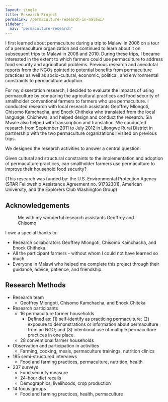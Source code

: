 ```yaml
---
layout: single
title: Research Project
permalink: /permaculture-research-in-malawi/
sidebar:
  nav: "permaculture-research"
---
```



I first learned about permaculture during a trip to Malawi in 2006 on a tour of a permaculture organization and continued to learn about it on subsequent trips to Malawi in 2008 and 2010. During these trips, I became interested in the extent to which farmers could use permaculture to address food security and agricultural problems. Previous research and anecdotal reports from the NGOs pointed to potential benefits from permaculture practices as well as socio-cultural, economic, political, and environmental constraints to permaculture adoption. 

For my dissertation research, I decided to evaluate the impacts of using permaculture by comparing the agricultural practices and food security of smallholder conventional farmers to farmers who use permaculture. I conducted research with local research assistants Geoffrey Mlongoti, Chisomo Kamchacha, and Enock Chitheka who translated from the local language, Chichewa, and helped design and conduct the research. Sia Mwale also helped with transcription and translation. We conducted research from September 2011 to July 2012 in Lilongwe Rural District in partnership with the two permaculture organizations I visited on previous trips.

We designed the research activities to answer a central question: 

Given cultural and structural constraints to the implementation and adoption of permaculture practices, can smallholder farmers use permaculture to improve their household food security?   

(This research was funded by: the U.S. Environmental Protection Agency (STAR Fellowship Assistance Agreement no. 91732301), American University, and the Explorers Club Washington Group)

## Acknowledgements

<figure class="align-center">
  <img src="{{ site.url }}{{ site.baseurl }}/images/permaculture-research-in-malawi/team.jfif" alt="">
  <figcaption>
        Me with my wonderful research assistants Geoffrey and Chisomo
  </figcaption>
</figure> 

I owe a special thanks to:
* Research collaborators Geoffrey Mlongoti, Chisomo Kamchacha, and Enock Chitheka.
* All the participant farmers - without whom I could not have learned so much.
* Everyone in Malawi who helped me complete this project through their guidance, advice, patience, and friendship.

## Research Methods

* Research team
    * Geoffrey Mlongoti, Chisomo Kamchacha, and Enock Chiteka
* Research participants
    * 16 permaculture farmer households
        * Defined as: (1) self-identify as practicing permaculture; (2) exposure to demonstrations or information about permaculture from an NGO; and (3) intentional use of multiple permaculture practices in one place.
    * 28 conventional farmer households
* Observation and participation in activities
    * Farming, cooking, meals, permaculture trainings, nutrition clinics
* 185 semi-structured interviews
    * Food and farming practices, permaculture, nutrition, health
* 237 surveys
    * Food security measure
    * 24-hour diet recalls
    * Demographics, livelihoods, crop production
* 14 focus groups
    * Food and farming practices, health, permaculture